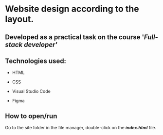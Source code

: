 # Website design according to the layout.

Developed as a practical task on the course '_Full-stack developer'_
---

## Technologies used:

* HTML

* CSS

* Visual Studio Code

* Figma


## How to open/run

Go to the site folder in the file manager, double-click on the ___index.html___ file.


